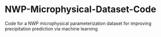 # NWP-Microphysical-Dataset-Code
Code for a NWP microphysical parameterization dataset for improving precipitation prediction via machine learning
